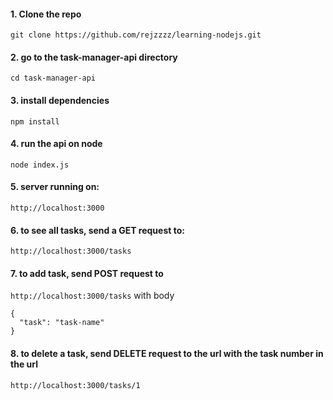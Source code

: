 #### 1. Clone the repo
```git clone https://github.com/rejzzzz/learning-nodejs.git```

#### 2. go to the task-manager-api directory
```cd task-manager-api```


#### 3. install dependencies
```npm install```

#### 4. run the api on node
```node index.js```

#### 5. server running on:
```http://localhost:3000```

#### 6. to see all tasks, send a GET request to:
```http://localhost:3000/tasks```

#### 7. to add task, send POST request to 
```http://localhost:3000/tasks``` with body 
```
{
  "task": "task-name"
}
```
#### 8. to delete a task, send DELETE request to the url with the task number in the url
```http://localhost:3000/tasks/1```

